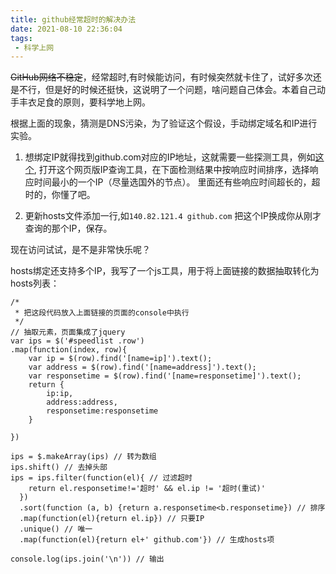 ```yaml
---
title: github经常超时的解决办法
date: 2021-08-10 22:36:04
tags:
 - 科学上网
---
```


  ~~GitHub网络不稳定~~，经常超时,有时候能访问，有时候突然就卡住了，试好多次还是不行，但是好的时候还挺快，这说明了一个问题，啥问题自己体会。本着自己动手丰衣足食的原则，要科学地上网。

  根据上面的现象，猜测是DNS污染，为了验证这个假设，手动绑定域名和IP进行实验。

1. 想绑定IP就得找到github.com对应的IP地址，这就需要一些探测工具，例如[这个](http://ping.chinaz.com/github.com),
打开这个网页版IP查询工具，在下面检测结果中按响应时间排序，选择响应时间最小的一个IP（尽量选国外的节点）。
里面还有些响应时间超长的，超时的，你懂了吧。

2. 更新hosts文件添加一行,如`140.82.121.4 github.com` 把这个IP换成你从刚才查询的那个IP，保存。


现在访问试试，是不是非常快乐呢？

hosts绑定还支持多个IP，我写了一个js工具，用于将上面链接的数据抽取转化为hosts列表：

```
/*
 * 把这段代码放入上面链接的页面的console中执行
 */
// 抽取元素，页面集成了jquery
var ips = $('#speedlist .row')
.map(function(index, row){
    var ip = $(row).find('[name=ip]').text();
    var address = $(row).find('[name=address]').text();
    var responsetime = $(row).find('[name=responsetime]').text();
    return {
        ip:ip,
        address:address,
        responsetime:responsetime
    }

})

ips = $.makeArray(ips) // 转为数组
ips.shift() // 去掉头部
ips = ips.filter(function(el){ // 过滤超时
    return el.responsetime!='超时' && el.ip != '超时(重试)'
  })
  .sort(function (a, b) {return a.responsetime<b.responsetime}) // 排序
  .map(function(el){return el.ip}) // 只要IP
  .unique() // 唯一
  .map(function(el){return el+' github.com'}) // 生成hosts项

console.log(ips.join('\n')) // 输出
```
